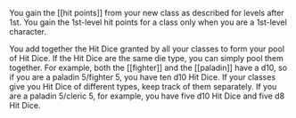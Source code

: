 You gain the [[hit points]] from your new class as described for levels after 1st. You gain the 1st-level hit points for a class only when you are a 1st-level character.  
  
You add together the Hit Dice granted by all your classes to form your pool of Hit Dice. If the Hit Dice are the same die type, you can simply pool them together. For example, both the [[fighter]] and the [[paladin]] have a d10, so if you are a paladin 5/fighter 5, you have ten d10 Hit Dice. If your classes give you Hit Dice of different types, keep track of them separately. If you are a paladin 5/cleric 5, for example, you have five d10 Hit Dice and five d8 Hit Dice.
